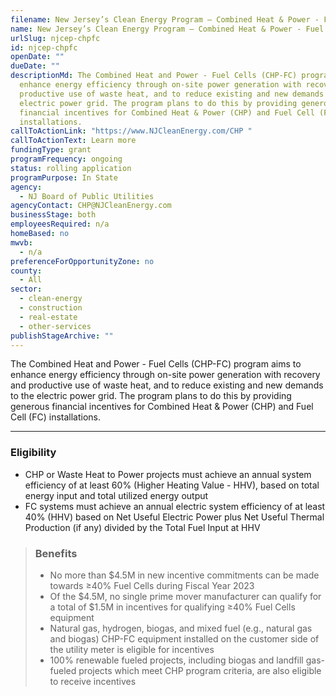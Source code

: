 ```yaml
---
filename: New Jersey’s Clean Energy Program – Combined Heat & Power - Fuel Cells
name: New Jersey’s Clean Energy Program – Combined Heat & Power - Fuel Cells
urlSlug: njcep-chpfc
id: njcep-chpfc
openDate: ""
dueDate: ""
descriptionMd: The Combined Heat and Power - Fuel Cells (CHP-FC) program aims to
  enhance energy efficiency through on-site power generation with recovery and
  productive use of waste heat, and to reduce existing and new demands to the
  electric power grid. The program plans to do this by providing generous
  financial incentives for Combined Heat & Power (CHP) and Fuel Cell (FC)
  installations.
callToActionLink: "https://www.NJCleanEnergy.com/CHP "
callToActionText: Learn more
fundingType: grant
programFrequency: ongoing
status: rolling application
programPurpose: In State
agency:
  - NJ Board of Public Utilities
agencyContact: CHP@NJCleanEnergy.com
businessStage: both
employeesRequired: n/a
homeBased: no
mwvb:
  - n/a
preferenceForOpportunityZone: no
county:
  - All
sector:
  - clean-energy
  - construction
  - real-estate
  - other-services
publishStageArchive: ""
---
```


The Combined Heat and Power - Fuel Cells (CHP-FC) program aims to enhance energy efficiency through on-site power generation with recovery and productive use of waste heat, and to reduce existing and new demands to the electric power grid. The program plans to do this by providing generous financial incentives for Combined Heat & Power (CHP) and Fuel Cell (FC) installations.

---

### Eligibility

- CHP or Waste Heat to Power projects must achieve an annual system efficiency of at least 60% (Higher Heating Value - HHV), based on total energy input and total utilized energy output
- FC systems must achieve an annual electric system efficiency of at least 40% (HHV) based on Net Useful Electric Power plus Net Useful Thermal Production (if any) divided by the Total Fuel Input at HHV

> ### Benefits
>
> - No more than $4.5M in new incentive commitments can be made towards ≥40% Fuel Cells during Fiscal Year 2023
> - Of the $4.5M, no single prime mover manufacturer can qualify for a total of $1.5M in incentives for qualifying ≥40% Fuel Cells equipment
> - Natural gas, hydrogen, biogas, and mixed fuel (e.g., natural gas and biogas) CHP-FC equipment installed on the customer side of the utility meter is eligible for incentives
> - 100% renewable fueled projects, including biogas and landfill gas-fueled projects which meet CHP program criteria, are also eligible to receive incentives
